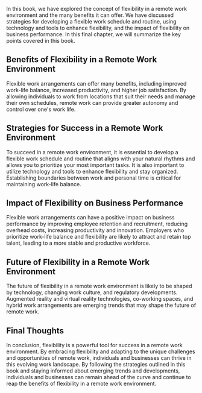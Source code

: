 
In this book, we have explored the concept of flexibility in a remote work environment and the many benefits it can offer. We have discussed strategies for developing a flexible work schedule and routine, using technology and tools to enhance flexibility, and the impact of flexibility on business performance. In this final chapter, we will summarize the key points covered in this book.

Benefits of Flexibility in a Remote Work Environment
----------------------------------------------------

Flexible work arrangements can offer many benefits, including improved work-life balance, increased productivity, and higher job satisfaction. By allowing individuals to work from locations that suit their needs and manage their own schedules, remote work can provide greater autonomy and control over one's work life.

Strategies for Success in a Remote Work Environment
---------------------------------------------------

To succeed in a remote work environment, it is essential to develop a flexible work schedule and routine that aligns with your natural rhythms and allows you to prioritize your most important tasks. It is also important to utilize technology and tools to enhance flexibility and stay organized. Establishing boundaries between work and personal time is critical for maintaining work-life balance.

Impact of Flexibility on Business Performance
---------------------------------------------

Flexible work arrangements can have a positive impact on business performance by improving employee retention and recruitment, reducing overhead costs, increasing productivity and innovation. Employers who prioritize work-life balance and flexibility are likely to attract and retain top talent, leading to a more stable and productive workforce.

Future of Flexibility in a Remote Work Environment
--------------------------------------------------

The future of flexibility in a remote work environment is likely to be shaped by technology, changing work culture, and regulatory developments. Augmented reality and virtual reality technologies, co-working spaces, and hybrid work arrangements are emerging trends that may shape the future of remote work.

Final Thoughts
--------------

In conclusion, flexibility is a powerful tool for success in a remote work environment. By embracing flexibility and adapting to the unique challenges and opportunities of remote work, individuals and businesses can thrive in this evolving work landscape. By following the strategies outlined in this book and staying informed about emerging trends and developments, individuals and businesses can remain ahead of the curve and continue to reap the benefits of flexibility in a remote work environment.
